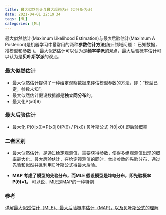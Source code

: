 ```yaml
---
title: 最大似然估计与最大后验估计（贝叶斯估计）
date: 2021-04-01 22:19:34
tags: [ML]
categories: [ML]
---
```


 最大似然估计(Maximum Likelihood Estimation)与最大后验估计(Maximum A Posteriori)是机器学习中最常用的两种**参数估计方法**(统计领域问题： 已知数据，推模型和参数 )。 最大似然估计可以认为是**频率学派**的观点，最大后验概率估计可以认为是**贝叶斯学派**的观点。 



###  最大似然估计

- 最大似然估计提供了一种给定观察数据来评估模型参数的方法，即：“模型已定，参数未知”。
- 最大似然估计假设数据都是**独立同分布**的。
- 最大化P(x0|θ)

###  最大后验估计

- 最大化 *P*(θ∣x0)=P(x0∣θ)P(θ) / P(x0) 贝叶斯公式  P(θ|x0) 即后验概率

###  二者区别

- 最大似然估计，是通过给定观测值，需要获得参数，使得多组观测值出现的概率最大化。最大后验估计，在给定观测值的同时，给出参数的先验分布，通过先验和似然并且利用贝叶斯公式得最大后验。

- **MAP 考虑了模型的先验分布，而MLE 假设模型是均匀分布，即先验概率P(θ)=1。** 可以说，MLE是MAP的一种特例 





###  参考

[详解最大似然估计（MLE）、最大后验概率估计（MAP），以及贝叶斯公式的理解](https://blog.csdn.net/u011508640/article/details/72815981?utm_medium=distribute.pc_relevant_t0.none-task-blog-2%7Edefault%7EBlogCommendFromMachineLearnPai2%7Edefault-1.control&dist_request_id=&depth_1-utm_source=distribute.pc_relevant_t0.none-task-blog-2%7Edefault%7EBlogCommendFromMachineLearnPai2%7Edefault-1.control)